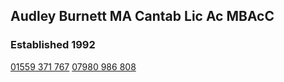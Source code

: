 ## Audley Burnett MA Cantab Lic Ac MBAcC
### Established 1992

[01559 371 767](tel:)
[07980 986 808]()
